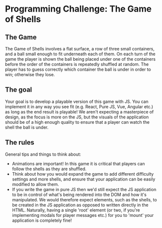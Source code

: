 # Programming Challenge: The Game of Shells

## The Game
The Game of Shells involves a flat surface, a row of three small containers, and a ball small enough to fit underneath each of them. On each turn of the game the player is shown the ball being placed under one of the containers before the order of the containers is repeatedly shuffled at random. The player has to guess correctly which container the ball is under in order to win; otherwise they lose.

## The goal
Your goal is to develop a playable version of this game with JS. You can implement it in any way you see fit (e.g. React, Pure JS, Vue, Angular etc.) as long as the end result is playable! We aren't expecting a masterpiece of design, as the focus is more on the JS, but the visuals of the application should be of a high enough quality to ensure that a player can watch the shell the ball is under.

## The rules
General tips and things to think about:
* Animations are important! In this game it is critical that players can follow the shells as they are shuffled.
* Think about how you would expand the game to add different difficulty settings and more shells, and ensure that your application can be easily modified to allow them.
* If you write the game in pure JS then we'd still expect the JS application to be in control of what's being rendered into the DOM and how it's manipulated. We would therefore expect elements, such as the shells, to be created in the JS application as opposed to written directly in the HTML. Naturally, having a single 'root' element (or two, if you're implementing modals for player messages etc.) for you to 'mount' your application is completely fine!
